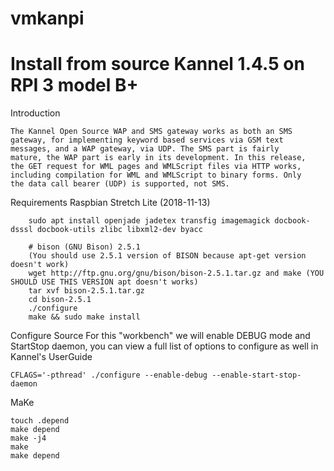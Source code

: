 # vmkanpi
# Install from source Kannel 1.4.5 on RPI 3 model B+

Introduction

	The Kannel Open Source WAP and SMS gateway works as both an SMS
	gateway, for implementing keyword based services via GSM text
	messages, and a WAP gateway, via UDP. The SMS part is fairly
	mature, the WAP part is early in its development. In this release,
	the GET request for WML pages and WMLScript files via HTTP works,
	including compilation for WML and WMLScript to binary forms. Only
	the data call bearer (UDP) is supported, not SMS.

Requirements
	Raspbian Stretch Lite (2018-11-13)

        sudo apt install openjade jadetex transfig imagemagick docbook-dsssl docbook-utils zlibc libxml2-dev byacc
        
        # bison (GNU Bison) 2.5.1
        (You should use 2.5.1 version of BISON because apt-get version doesn't work)
        wget http://ftp.gnu.org/gnu/bison/bison-2.5.1.tar.gz and make (YOU SHOULD USE THIS VERSION apt doesn't works)
        tar xvf bison-2.5.1.tar.gz
        cd bison-2.5.1
        ./configure
        make && sudo make install


Configure Source
	For this "workbench" we will enable DEBUG mode and StartStop daemon, you can view a full list of options to configure as well in Kannel's UserGuide
	    
    CFLAGS='-pthread' ./configure --enable-debug --enable-start-stop-daemon

MaKe

	touch .depend
	make depend
	make -j4
	make 
	make depend
	


